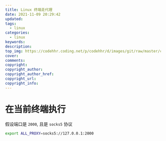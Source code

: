 ```yaml
---
title: Linux 终端走代理
date: 2021-11-09 20:29:42
updated:
tags:
  - linux
categories:
  - linux
keywords:
description:
top_img: https://codehhr.coding.net/p/codehhr/d/images/git/raw/master/csslayouts/sunrise.jpg
cover:
comments:
copyright:
copyright_author:
copyright_author_href:
copyright_url:
copyright_info:
---
```


<!-- {% note info flat %}
**可以吧代理设置写入当前终端环境的 `rc` 文件或者在当前终端执行 ( 只作用在当前终端, 比较推荐 )**
{% endnote %} -->

# 在当前终端执行

假设端口是 `2000`, 且是 `socks5` 协议

```sh
export ALL_PROXY=socks5://127.0.0.1:2000
```
